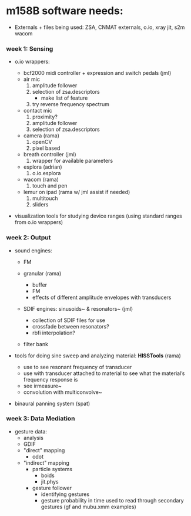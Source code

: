 

m158B software needs:
=====================

- Externals + files being used:  ZSA, CNMAT externals, o.io, xray jit, s2m wacom

### week 1: Sensing
- o.io wrappers:
    + bcf2000 midi controller + expression and switch pedals (jml)
    + air mic
        1. amplitude follower
        2. selection of zsa.descriptors
            + make list of feature
    	3. try reverse frequency spectrum
    + contact mic
        1. proximity?
        2. amplitude follower
        3. selection of zsa.descriptors
    + camera (rama)
        1. openCV
        2. pixel based
    + breath controller (jml)
        1. wrapper for available parameters
    + esplora (adrian)
        1. o.io.esplora
    + wacom (rama)
        1. touch and pen
    + lemur on ipad (rama w/ jml assist if needed)
        1. multitouch
        2. sliders

- visualization tools for studying device ranges (using standard ranges from o.io wrappers)

### week 2: Output
- sound engines:
    + FM
	- granular (rama)
        - buffer
        - FM
        - effects of different amplitude envelopes with transducers

	- SDIF engines: sinusoids~ & resonators~ (jml)
        - collection of SDIF files for use
        - crossfade between resonators?
        - rbfi interpolation?

    - filter bank

- tools for doing sine sweep and analyzing material: **HISSTools** (rama)
	- use to see resonant frequency of transducer
	- use with transducer attached to material to see what the material’s frequency response is
    - see irmeasure~
    - convolution with multiconvolve~

- binaural panning system (spat)

### week 3: Data Mediation
- gesture data: 
    - analysis
    - GDIF
    - "direct" mapping
        + odot
    - "indirect" mapping
        - particle systems
            + boids
            + jit.phys
        - gesture follower
            + identifying gestures
            + gesture probability in time used to read through secondary gestures (gf and mubu.xmm examples)
